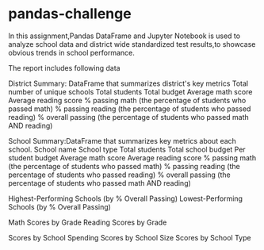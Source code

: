 # pandas-challenge
In this assignment,Pandas DataFrame and Jupyter Notebook is used to analyze school data and district wide standardized test results,to showcase obvious trends in school performance.

The report includes following data

District Summary: DataFrame that summarizes district's key metrics 
Total number of unique schools
Total students
Total budget
Average math score
Average reading score
% passing math (the percentage of students who passed math)
% passing reading (the percentage of students who passed reading)
% overall passing (the percentage of students who passed math AND reading)

School Summary:DataFrame that summarizes key metrics about each school.
School name
School type
Total students
Total school budget
Per student budget
Average math score
Average reading score
% passing math (the percentage of students who passed math)
% passing reading (the percentage of students who passed reading)
% overall passing (the percentage of students who passed math AND reading)

Highest-Performing Schools (by % Overall Passing)
Lowest-Performing Schools (by % Overall Passing)

Math Scores by Grade
Reading Scores by Grade

Scores by School Spending
Scores by School Size
Scores by School Type

